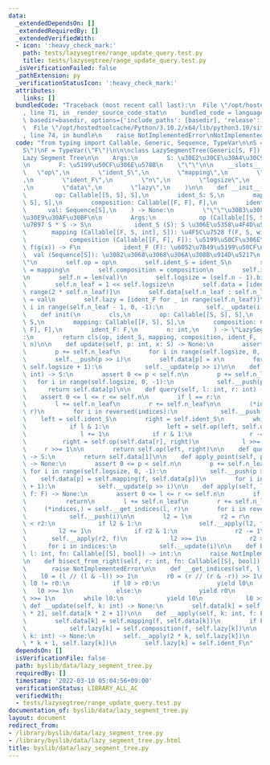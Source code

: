 ```yaml
---
data:
  _extendedDependsOn: []
  _extendedRequiredBy: []
  _extendedVerifiedWith:
  - icon: ':heavy_check_mark:'
    path: tests/lazysegtree/range_update_query.test.py
    title: tests/lazysegtree/range_update_query.test.py
  _isVerificationFailed: false
  _pathExtension: py
  _verificationStatusIcon: ':heavy_check_mark:'
  attributes:
    links: []
  bundledCode: "Traceback (most recent call last):\n  File \"/opt/hostedtoolcache/Python/3.10.2/x64/lib/python3.10/site-packages/onlinejudge_verify/documentation/build.py\"\
    , line 71, in _render_source_code_stat\n    bundled_code = language.bundle(stat.path,\
    \ basedir=basedir, options={'include_paths': [basedir], 'release': True}).decode()\n\
    \  File \"/opt/hostedtoolcache/Python/3.10.2/x64/lib/python3.10/site-packages/onlinejudge_verify/languages/python.py\"\
    , line 74, in bundle\n    raise NotImplementedError\nNotImplementedError\n"
  code: "from typing import Callable, Generic, Sequence, TypeVar\n\nS = TypeVar(\"\
    S\")\nF = TypeVar(\"F\")\n\n\nclass LazySegmentTree(Generic[S, F]):\n    \"\"\"\
    Lazy Segment Tree\n\n    Args:\n        S: \u30E2\u30CE\u30A4\u30C9\u306E\u578B\
    \n        F: \u5199\u50CF\u306E\u578B\n    \"\"\"\n\n    __slots__ = (\n     \
    \   \"op\",\n        \"ident_S\",\n        \"mapping\",\n        \"composition\"\
    ,\n        \"ident_F\",\n        \"n\",\n        \"logsize\",\n        \"n_leaf\"\
    ,\n        \"data\",\n        \"lazy\",\n    )\n\n    def __init__(\n        self,\n\
    \        op: Callable[[S, S], S],\n        ident_S: S,\n        mapping: Callable[[F,\
    \ S], S],\n        composition: Callable[[F, F], F],\n        ident_F: F,\n  \
    \      val: Sequence[S],\n    ) -> None:\n        \"\"\"\u30B3\u30F3\u30B9\u30C8\
    \u30E9\u30AF\u30BF\n\n        Args:\n            op (Callable[[S, S], S]): \u6F14\
    \u7B97 S * S -> S\n            ident_S (S): S \u306E\u5358\u4F4D\u5143\n     \
    \       mapping (Callable[[F, S, int], S]): \u4F5C\u7528 f(F, S, width) -> S\n\
    \            composition (Callable[[F, F], F]): \u5199\u50CF\u306E\u5408\u6210\
    \ f(g(x)) -> F\n            ident_F (F): \u6052\u7B49\u5199\u50CF\n          \
    \  val (Sequence[S]): \u3082\u3068\u3068\u306A\u308B\u914D\u5217\n        \"\"\
    \"\n        self.op = op\n        self.ident_S = ident_S\n        self.mapping\
    \ = mapping\n        self.composition = composition\n        self.ident_F = ident_F\n\
    \n        self.n = len(val)\n        self.logsize = (self.n - 1).bit_length()\n\
    \        self.n_leaf = 1 << self.logsize\n        self.data = [ident_S for _ in\
    \ range(2 * self.n_leaf)]\n        self.data[self.n_leaf : self.n_leaf + self.n]\
    \ = val\n        self.lazy = [ident_F for _ in range(self.n_leaf)]\n        for\
    \ i in range(self.n_leaf - 1, 0, -1):\n            self.__update(i)\n\n    @classmethod\n\
    \    def init(\n        cls,\n        op: Callable[[S, S], S],\n        ident_S:\
    \ S,\n        mapping: Callable[[F, S], S],\n        composition: Callable[[F,\
    \ F], F],\n        ident_F: F,\n        n: int,\n    ) -> \"LazySegmentTree\"\
    :\n        return cls(op, ident_S, mapping, composition, ident_F, [ident_S] *\
    \ n)\n\n    def update(self, p: int, x: S) -> None:\n        assert 0 <= p < self.n\n\
    \        p += self.n_leaf\n        for i in range(self.logsize, 0, -1):\n    \
    \        self.__push(p >> i)\n        self.data[p] = x\n        for i in range(1,\
    \ self.logsize + 1):\n            self.__update(p >> i)\n\n    def get(self, p:\
    \ int) -> S:\n        assert 0 <= p < self.n\n        p += self.n_leaf\n     \
    \   for i in range(self.logsize, 0, -1):\n            self.__push(p >> i)\n  \
    \      return self.data[p]\n\n    def query(self, l: int, r: int) -> S:\n    \
    \    assert 0 <= l <= r <= self.n\n        if l == r:\n            return self.ident_S\n\
    \        l += self.n_leaf\n        r += self.n_leaf\n\n        (*indices,) = self.__get_indices(l,\
    \ r)\n        for i in reversed(indices):\n            self.__push(i)\n\n    \
    \    left = self.ident_S\n        right = self.ident_S\n        while l < r:\n\
    \            if l & 1:\n                left = self.op(left, self.data[l])\n \
    \               l += 1\n            if r & 1:\n                r -= 1\n      \
    \          right = self.op(self.data[r], right)\n            l >>= 1\n       \
    \     r >>= 1\n\n        return self.op(left, right)\n\n    def query_all(self)\
    \ -> S:\n        return self.data[1]\n\n    def apply_point(self, p: int, f: F)\
    \ -> None:\n        assert 0 <= p < self.n\n        p += self.n_leaf\n       \
    \ for i in range(self.logsize, 0, -1):\n            self.__push(p >> i)\n    \
    \    self.data[p] = self.mapping(f, self.data[p])\n        for i in range(1, self.logsize\
    \ + 1):\n            self.__update(p >> i)\n\n    def apply(self, l: int, r: int,\
    \ f: F) -> None:\n        assert 0 <= l <= r <= self.n\n        if l == r:\n \
    \           return\n        l += self.n_leaf\n        r += self.n_leaf\n\n   \
    \     (*indices,) = self.__get_indices(l, r)\n        for i in reversed(indices):\n\
    \            self.__push(i)\n\n        l2 = l\n        r2 = r\n        while l2\
    \ < r2:\n            if l2 & 1:\n                self.__apply(l2, f)\n       \
    \         l2 += 1\n            if r2 & 1:\n                r2 -= 1\n         \
    \       self.__apply(r2, f)\n            l2 >>= 1\n            r2 >>= 1\n\n  \
    \      for i in indices:\n            self.__update(i)\n\n    def bisect_from_left(self,\
    \ l: int, fn: Callable[[S], bool]) -> int:\n        raise NotImplementedError\n\
    \n    def bisect_from_right(self, r: int, fn: Callable[[S], bool]) -> int:\n \
    \       raise NotImplementedError\n\n    def __get_indices(self, l, r):\n    \
    \    l0 = (l // (l & -l)) >> 1\n        r0 = (r // (r & -r)) >> 1\n        while\
    \ l0 != r0:\n            if l0 > r0:\n                yield l0\n             \
    \   l0 >>= 1\n            else:\n                yield r0\n                r0\
    \ >>= 1\n        while l0:\n            yield l0\n            l0 >>= 1\n\n   \
    \ def __update(self, k: int) -> None:\n        self.data[k] = self.op(self.data[k\
    \ * 2], self.data[k * 2 + 1])\n\n    def __apply(self, k: int, f: F) -> None:\n\
    \        self.data[k] = self.mapping(f, self.data[k])\n        if k < self.n_leaf:\n\
    \            self.lazy[k] = self.composition(f, self.lazy[k])\n\n    def __push(self,\
    \ k: int) -> None:\n        self.__apply(2 * k, self.lazy[k])\n        self.__apply(2\
    \ * k + 1, self.lazy[k])\n        self.lazy[k] = self.ident_F\n"
  dependsOn: []
  isVerificationFile: false
  path: byslib/data/lazy_segment_tree.py
  requiredBy: []
  timestamp: '2022-03-10 05:04:56+09:00'
  verificationStatus: LIBRARY_ALL_AC
  verifiedWith:
  - tests/lazysegtree/range_update_query.test.py
documentation_of: byslib/data/lazy_segment_tree.py
layout: document
redirect_from:
- /library/byslib/data/lazy_segment_tree.py
- /library/byslib/data/lazy_segment_tree.py.html
title: byslib/data/lazy_segment_tree.py
---
```

